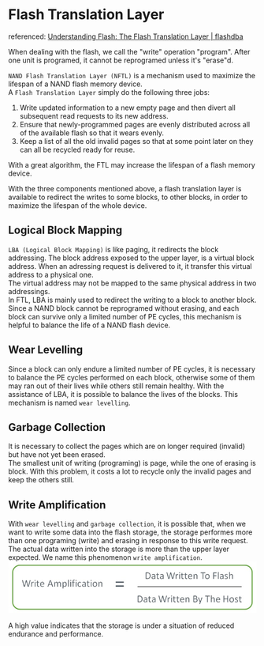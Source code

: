 # Flash Translation Layer

referenced: [Understanding Flash: The Flash Translation Layer | flashdba](https://flashdba.com/2014/09/17/understanding-flash-the-flash-translation-layer/)    

When dealing with the flash, we call the "write" operation "program". After one unit is programed, it cannot be reprogramed unless it's "erase"d.   
 
`NAND Flash Translation Layer (NFTL)` is a mechanism used to maximize the lifespan of a NAND flash memory device.   
A `Flash Translation Layer` simply do the following three jobs:   
1.	Write updated information to a new empty page and then divert all subsequent read requests to its new address.
2.	Ensure that newly-programmed pages are evenly distributed across all of the available flash so that it wears evenly.
3.	Keep a list of all the old invalid pages so that at some point later on they can all be recycled ready for reuse.   

With a great algorithm, the FTL may increase the lifespan of a flash memory device.

With the three components mentioned above, a flash translation layer is available to redirect the writes to some blocks, to other blocks, in order to maximize the lifespan of the whole device.     

## Logical Block Mapping
`LBA (Logical Block Mapping)` is like paging, it redirects the block addressing. The block address exposed to the upper layer, is a virtual block address. When an adressing request is delivered to it, it transfer this virtual address to a physical one.    
The virtual address may not be mapped to the same physical address in two addressings.   
In FTL, LBA is mainly used to redirect the writing to a block to another block. Since a NAND block cannot be reprogramed without erasing, and each block can survive only a limited number of PE cycles, this mechanism is helpful to balance the life of a NAND flash device.   

## Wear Levelling
Since a block can only endure a limited number of PE cycles, it is necessary to balance the PE cycles performed on each block, otherwise some of them may ran out of their lives while others still remain healthy. With the assistance of LBA, it is possible to balance the lives of the blocks. This mechanism is named `wear levelling`.   

## Garbage Collection
It is necessary to collect the pages which are on longer required (invalid) but have not yet been erased.   
The smallest unit of writing (programing) is page, while the one of erasing is block. With this problem, it costs a lot to recycle only the invalid pages and keep the others still.   

## Write Amplification
With `wear levelling` and `garbage collection`, it is possible that, when we want to write some data into the flash storage, the storage performes more than one programing (write) and erasing in response to this write request. The actual data written into the storage is more than the upper layer expected. We name this phenomenon `write amplification`.    
![write amplification](pics/write-amplification.jpg)   

A high value indicates that the storage is under a situation of reduced endurance and performance.     
